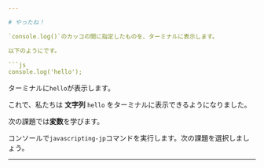 ```yaml
---

# やったね！

`console.log()`のカッコの間に指定したものを、ターミナルに表示します。

以下のようにです。

```js
console.log('hello');
```

ターミナルに`hello`が表示します。

これで、私たちは **文字列** `hello` をターミナルに表示できるようになりました。

次の課題では**変数**を学びます。

コンソールで`javascripting-jp`コマンドを実行します。次の課題を選択しましょう。

---
```

